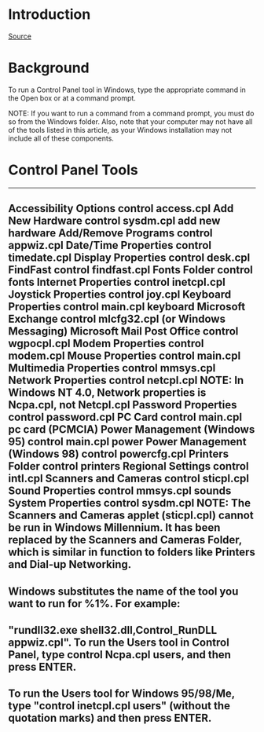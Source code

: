 # Introduction

[Source](https://support.microsoft.com/en-us/topic/how-to-run-control-panel-tools-by-typing-a-command-bce95b4d-e8c2-1cd0-ee0d-027679d520a6)

# Background

To run a Control Panel tool in Windows, type the appropriate command in the Open box or at a command prompt.


NOTE: If you want to run a command from a command prompt, you must do so from the Windows folder. Also, note that your computer may not have all of the tools listed in this article, as your Windows installation may not include all of these components.

# Control Panel Tools

-----------------------------------------------------------------
Accessibility Options control access.cpl
Add New Hardware control sysdm.cpl add new hardware
Add/Remove Programs control appwiz.cpl
Date/Time Properties control timedate.cpl
Display Properties control desk.cpl
FindFast control findfast.cpl
Fonts Folder control fonts
Internet Properties control inetcpl.cpl
Joystick Properties control joy.cpl
Keyboard Properties control main.cpl keyboard
Microsoft Exchange control mlcfg32.cpl
(or Windows Messaging)
Microsoft Mail Post Office control wgpocpl.cpl
Modem Properties control modem.cpl
Mouse Properties control main.cpl
Multimedia Properties control mmsys.cpl
Network Properties control netcpl.cpl
NOTE: In Windows NT 4.0, Network
properties is Ncpa.cpl, not Netcpl.cpl
Password Properties control password.cpl
PC Card control main.cpl pc card (PCMCIA)
Power Management (Windows 95) control main.cpl power
Power Management (Windows 98) control powercfg.cpl
Printers Folder control printers
Regional Settings control intl.cpl
Scanners and Cameras control sticpl.cpl
Sound Properties control mmsys.cpl sounds
System Properties control sysdm.cpl
NOTE: The Scanners and Cameras applet (sticpl.cpl) cannot be run in Windows Millennium. It has been replaced by the Scanners and Cameras Folder, which is similar in function to folders like Printers and Dial-up Networking.
-----------------------------------------------------------------
Windows substitutes the name of the tool you want to run for %1%. For example:
-----------------------------------------------------------------
"rundll32.exe shell32.dll,Control_RunDLL appwiz.cpl".
To run the Users tool in Control Panel, type control Ncpa.cpl users, and then press ENTER.
-----------------------------------------------------------------
To run the Users tool for Windows 95/98/Me, type "control inetcpl.cpl users" (without the quotation marks) and then press ENTER.
-----------------------------------------------------------------